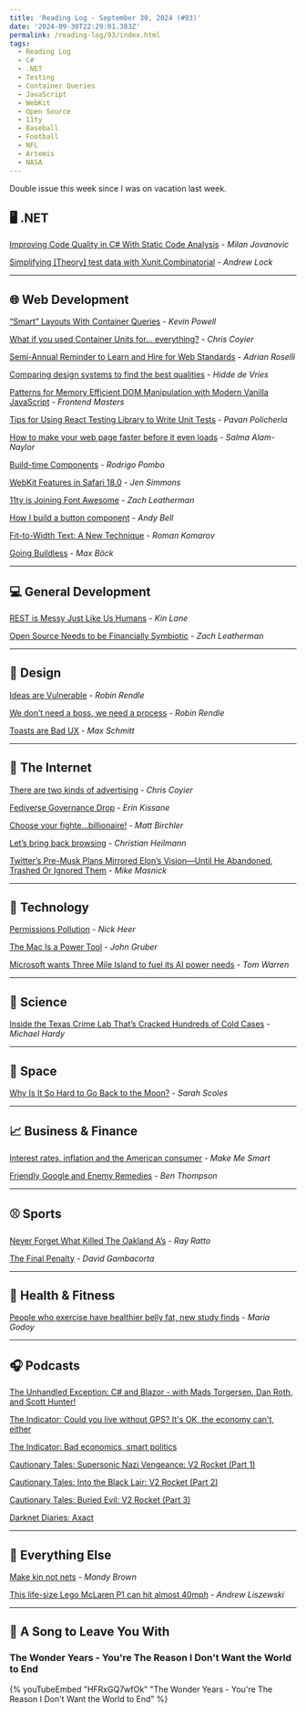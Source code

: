 ```yaml
---
title: 'Reading Log - September 30, 2024 (#93)'
date: '2024-09-30T22:29:01.383Z'
permalink: /reading-log/93/index.html
tags:
  - Reading Log
  - C#
  - .NET
  - Testing
  - Container Queries
  - JavaScript
  - WebKit
  - Open Source
  - 11ty
  - Baseball
  - Football
  - NFL
  - Artemis
  - NASA
---
```


Double issue this week since I was on vacation last week.
<!-- excerpt -->

## 🖥 .NET

[Improving Code Quality in C# With Static Code Analysis](https://www.milanjovanovic.tech/blog/improving-code-quality-in-csharp-with-static-code-analysis) - *Milan Jovanovic*

[Simplifying [Theory] test data with Xunit.Combinatorial](https://andrewlock.net/simplifying-theory-test-data-with-xunit-combinatorial/) - *Andrew Lock*

---

## 🌐 Web Development

[“Smart” Layouts With Container Queries](https://css-tricks.com/smart-layouts-with-container-queries/) - *Kevin Powell*

[What if you used Container Units for… everything?](https://frontendmasters.com/blog/what-if-you-used-container-units-for-everything/) - *Chris Coyier*

[Semi-Annual Reminder to Learn and Hire for Web Standards](https://adrianroselli.com/2024/09/semi-annual-reminder-to-learn-and-hire-for-web-standards.html) - *Adrian Roselli*

[Comparing design systems to find the best qualities](https://hidde.blog/re-global-design-system/) - *Hidde de Vries*

[Patterns for Memory Efficient DOM Manipulation with Modern Vanilla JavaScript](https://frontendmasters.com/blog/patterns-for-memory-efficient-dom-manipulation/) - *Frontend Masters*

[Tips for Using React Testing Library to Write Unit Tests](https://spin.atomicobject.com/react-testing-library-unit-tests/) - *Pavan Policherla*

[How to make your web page faster before it even loads](https://blog.sentry.io/how-to-make-your-web-page-faster-before-it-even-loads/) - *Salma Alam-Naylor*

[Build-time Components](https://codehike.org/blog/build-time-components) - *Rodrigo Pombo*

[WebKit Features in Safari 18.0](https://webkit.org/blog/15865/webkit-features-in-safari-18-0/) - *Jen Simmons*

[11ty is Joining Font Awesome](https://www.11ty.dev/blog/eleventy-font-awesome/) - *Zach Leatherman*

[How I build a button component](https://piccalil.li/blog/how-i-build-a-button-component/) - *Andy Bell*

[Fit-to-Width Text: A New Technique](https://kizu.dev/fit-to-width/) - *Roman Komarov*

[Going Buildless](https://mxb.dev/blog/buildless/) - *Max Böck*

---

## 💻 General Development

[REST is Messy Just Like Us Humans](https://apievangelist.com/2024/08/27/rest-is-mess-just-like-us-humans/) - *Kin Lane*

[Open Source Needs to be Financially Symbiotic](https://www.zachleat.com/web/symbiotic-open-source/) - *Zach Leatherman*

---

## 🎨 Design

[Ideas are Vulnerable](https://robinrendle.com/notes/ideas-are-vulnerable/) - *Robin Rendle*

[We don’t need a boss, we need a process](https://robinrendle.com/notes/we-dont-need-a-boss-we-need-a-process/) - *Robin Rendle*

[Toasts are Bad UX](https://maxschmitt.me/posts/toasts-bad-ux) - *Max Schmitt*

---

## 📡 The Internet

[There are two kinds of advertising](https://chriscoyier.net/2024/08/14/there-are-two-kinds-of-advertising/) - *Chris Coyier*

[Fediverse Governance Drop](https://erinkissane.com/fediverse-governance-drop) - *Erin Kissane*

[Choose your fighte…billionaire!](https://birchtree.me/blog/choose-your-fightebillionaire/) - *Matt Birchler*

[Let’s bring back browsing](https://christianheilmann.com/2024/09/15/lets-bring-back-browsing/) - *Christian Heilmann*

[Twitter’s Pre-Musk Plans Mirrored Elon’s Vision—Until He Abandoned, Trashed Or Ignored Them](https://www.techdirt.com/2024/09/17/twitters-pre-musk-plans-mirrored-elons-vision-until-he-abandoned-trashed-or-ignored-them/) - *Mike Masnick*

---

## 🔌 Technology

[Permissions Pollution](https://pxlnv.com/blog/permissions-pollution/) - *Nick Heer*

[The Mac Is a Power Tool](https://daringfireball.net/2024/08/the_mac_is_a_power_tool) - *John Gruber*

[Microsoft wants Three Mile Island to fuel its AI power needs](https://www.theverge.com/2024/9/20/24249770/microsoft-three-mile-island-nuclear-power-plant-deal-ai-data-centers) - *Tom Warren*

---

## 🔬 Science

[Inside the Texas Crime Lab That’s Cracked Hundreds of Cold Cases](https://www.texasmonthly.com/news-politics/othram-forensic-genetic-genealogy-catherine-edwards-murder/?src=longreads) - *Michael Hardy*

---

## 🚀 Space

[Why Is It So Hard to Go Back to the Moon?](https://www.scientificamerican.com/article/why-is-it-so-much-harder-for-nasa-to-send-people-to-the-moon-now-than-it-was-during-the-apollo-era/) - *Sarah Scoles*

---

## 📈 Business & Finance

[Interest rates, inflation and the American consumer](https://www.marketplace.org/shows/make-me-smart/interest-rates-inflation-and-the-american-consumer/) - *Make Me Smart*

[Friendly Google and Enemy Remedies](https://stratechery.com/2024/friendly-google-and-enemy-remedies/) - *Ben Thompson*

---

## ⚾️ Sports

[Never Forget What Killed The Oakland A’s](https://defector.com/ode-on-an-ass-hat-oakland-athletics-last-game) - *Ray Ratto*

[The Final Penalty](https://www.inquirer.com/eagles/a/philadelphia-eagles-nfl-concussions-settlement-compensation-20240909.html) - *David Gambacorta*

---

## 🏃 Health & Fitness

[People who exercise have healthier belly fat, new study finds](https://www.npr.org/2024/09/14/nx-s1-5108843/exercise-fat-healthy-weight-obesity) - *Maria Godoy*

---

## 🎧 Podcasts

[The Unhandled Exception: C# and Blazor - with Mads Torgersen, Dan Roth, and Scott Hunter!](https://unhandledexceptionpodcast.com/posts/0065-madst-danr-scotth/)

[The Indicator: Could you live without GPS? It's OK, the economy can't, either](https://www.npr.org/2024/09/23/1201324613/gps-america-outside-in-russia-ukraine-china-europe)

[The Indicator: Bad economics, smart politics](https://www.npr.org/2024/09/16/1199975711/bad-economics-smart-politics)

[Cautionary Tales: Supersonic Nazi Vengeance: V2 Rocket (Part 1)](https://timharford.com/2024/02/cautionary-tales-supersonic-nazi-vengeance-v2-rocket-part-1/)

[Cautionary Tales: Into the Black Lair: V2 Rocket (Part 2)](https://timharford.com/2024/02/cautionary-tales-into-the-black-lair-v2-rocket-part-2/)

[Cautionary Tales: Buried Evil: V2 Rocket (Part 3)](https://timharford.com/2024/03/cautionary-tales-buried-evil-v2-rocket-part-3/)

[Darknet Diaries: Axact](https://darknetdiaries.com/episode/142/)

---

## 🎒 Everything Else

[Make kin not nets](https://everythingchanges.us/blog/make-kin-not-nets/) - *Mandy Brown*

[This life-size Lego McLaren P1 can hit almost 40mph](https://www.theverge.com/2024/9/12/24242802/lego-mclaren-p1-hypercar-full-size) - *Andrew Liszewski*

---

## 🎵 A Song to Leave You With

<h3 class="music">The Wonder Years - You're The Reason I Don't Want the World to End</h3>

{% youTubeEmbed "HFRxGQ7wfOk" "The Wonder Years - You're The Reason I Don't Want the World to End" %}

